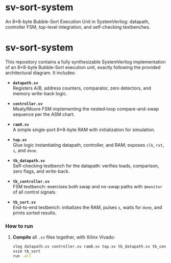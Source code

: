 # sv-sort-system
An 8×8-byte Bubble-Sort Execution Unit in SystemVerilog: datapath, controller FSM, top-level integration, and self-checking testbenches.
# sv-sort-system

This repository contains a fully synthesizable SystemVerilog implementation of an 8×8-byte Bubble-Sort execution unit, exactly following the provided architectural diagram. It includes:

- **`datapath.sv`**  
  Registers A/B, address counters, comparator, zero detectors, and memory write-back logic.

- **`controller.sv`**  
  Mealy/Moore FSM implementing the nested‐loop compare-and-swap sequence per the ASM chart.

- **`ram8.sv`**  
  A simple single-port 8×8-byte RAM with initialization for simulation.

- **`top.sv`**  
  Glue logic instantiating datapath, controller, and RAM; exposes `clk`, `rst`, `s`, and `done`.

- **`tb_datapath.sv`**  
  Self-checking testbench for the datapath: verifies loads, comparison, zero flags, and write-back.

- **`tb_controller.sv`**  
  FSM testbench: exercises both swap and no-swap paths with `$monitor` of all control signals.

- **`tb_sort.sv`**  
  End-to-end testbench: initializes the RAM, pulses `s`, waits for `done`, and prints sorted results.

### How to run

1. **Compile** all `.sv` files together, with Xilinx Vivado:
   ```bash
   vlog datapath.sv controller.sv ram8.sv top.sv tb_datapath.sv tb_controller.sv tb_sort.sv
   vsim tb_sort
   run -all
